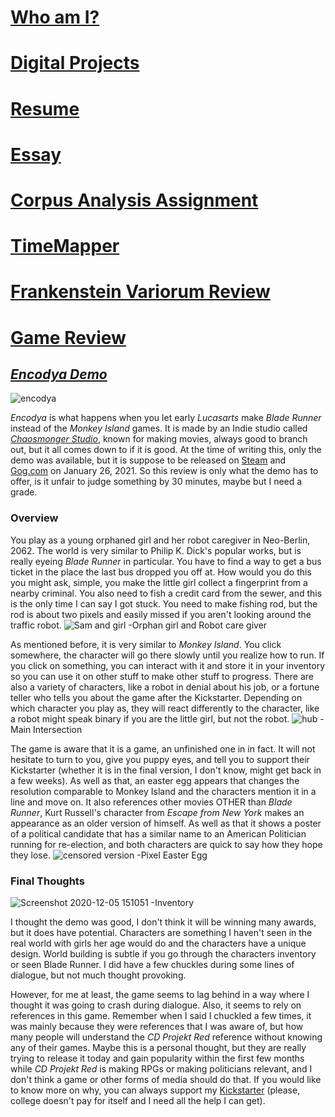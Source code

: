 # [Who am I?](https://nxh5137.github.io/huster/)
# [Digital Projects](https://nxh5137.github.io/huster/DigitalProjects)
# [Resume](https://nxh5137.github.io/huster/Resume)
# [Essay](https://nxh5137.github.io/huster/Essay)
# [Corpus Analysis Assignment](https://nxh5137.github.io/huster/CorpusAnalysisAssignment)
# [TimeMapper](https://nxh5137.github.io/huster/TimeMapper)
# [Frankenstein Variorum Review](https://nxh5137.github.io/huster/Variorum_Reflection)
# [Game Review](https://nxh5137.github.io/huster/Game%20Review)

## [_Encodya Demo_](https://chaosmonger.itch.io/encodya)

![encodya](https://user-images.githubusercontent.com/34407859/101263142-1ae32e80-3711-11eb-8bdf-4fd620634eef.jpg)

_Encodya_ is what happens when you let early _Lucasarts_ make _Blade Runner_ instead of the _Monkey Island_ games. 
It is made by an Indie studio called [_Chaosmonger Studio_](http://www.chaosmonger.com/), known for making movies, always good to branch out, but it all comes down to if it is good.
At the time of writing this, only the demo was available, but it is suppose to be released on [Steam](https://store.steampowered.com/app/1137450/Encodya/) and [Gog.com](https://www.gog.com/game/encodya) on January 26, 2021.
So this review is only what the demo has to offer, is it unfair to judge something by 30 minutes, maybe but I need a grade.

### Overview

You play as a young orphaned girl and her robot caregiver in Neo-Berlin, 2062.
The world is very similar to Philip K. Dick's popular works, but is really eyeing _Blade Runner_ in particular.
You have to find a way to get a bus ticket in the place the last bus dropped you off at.
How would you do this you might ask, simple, you make the little girl collect a fingerprint from a nearby criminal.
You also need to fish a credit card from the sewer, and this is the only time I can say I got stuck. You need to make fishing rod, but the rod is about two pixels and easily missed if you aren't looking around the traffic robot.
![Sam and girl](https://user-images.githubusercontent.com/34407859/101268174-36106700-372e-11eb-808c-910202fce6e7.png)
-Orphan girl and Robot care giver

As mentioned before, it is very similar to _Monkey Island_.
You click somewhere, the character will go there slowly until you realize how to run.
If you click on something, you can interact with it and store it in your inventory so you can use it on other stuff to make other stuff to progress.
There are also a variety of characters, like a robot in denial about his job, or a fortune teller who tells you about the game after the Kickstarter.
Depending on which character you play as, they will react differently to the character, like a robot might speak binary if you are the little girl, but not the robot.
![hub](https://user-images.githubusercontent.com/34407859/101268190-5e986100-372e-11eb-8114-f079b3309d0c.png)
-Main Intersection

The game is aware that it is a game, an unfinished one in in fact.
It will not hesitate to turn to you, give you puppy eyes, and tell you to support their Kickstarter (whether it is in the final version, I don't know, might get back in a few weeks).
As well as that, an easter egg appears that changes the resolution comparable to Monkey Island and the characters mention it in a line and move on.
It also references other movies OTHER than _Blade Runner_, Kurt Russell's character from _Escape from New York_ makes an appearance as an older version of himself.
As well as that it shows a poster of a political candidate that has a similar name to an American Politician running for re-election, and both characters are quick to say how they hope they lose.
![censored version](https://user-images.githubusercontent.com/34407859/101268152-0eb99a00-372e-11eb-9a1b-2b9a21cdd6d4.png)
-Pixel Easter Egg

### Final Thoughts

![Screenshot 2020-12-05 151051](https://user-images.githubusercontent.com/34407859/101268750-e5503c80-3734-11eb-9de4-5446e62181af.png)
-Inventory

I thought the demo was good, I don't think it will be winning many awards, but it does have potential.
Characters are something I haven't seen in the real world with girls her age would do and the characters have a unique design.
World building is subtle if you go through the characters inventory or seen Blade Runner.
I did have a few chuckles during some lines of dialogue, but not much thought provoking.

However, for me at least, the game seems to lag behind in a way where I thought it was going to crash during dialogue.
Also, it seems to rely on references in this game.
Remember when I said I chuckled a few times, it was mainly because they were references that I was aware of, but how many people will understand the _CD Projekt Red_ reference without knowing any of their games.
Maybe this is a personal thought, but they are really trying to release it today and gain popularity within the first few months while _CD Projekt Red_ is making RPGs or making politicians relevant, and I don't think a game or other forms of media should do that.
If you would like to know more on why, you can always support my [Kickstarter](https://sites.google.com/site/whydidyouclickonthelink/) (please, college doesn't pay for itself and I need all the help I can get).
